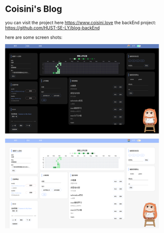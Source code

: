 # Coisini's Blog
you can visit the project here https://www.coisini.love
the backEnd project: https://github.com/HUST-SE-LY/blog-backEnd

here are some screen shots:

![image-20230320113259308](https://raw.githubusercontent.com/HUST-SE-LY/img/master/image-20230320113259308.png)

![image-20230320113331508](https://raw.githubusercontent.com/HUST-SE-LY/img/master/image-20230320113331508.png)
